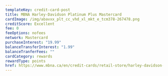 ```yaml
---
templateKey: credit-card-post
title: MBNA Harley-Davidson Platinum Plus Mastercard
cardImage: /img/abavxx_plt_cc_vhd_xl_mkt_e_tcm378-267478.png
creditScore: Excellent
fee: 0
feeOptions: nofees
network: Mastercard
purchaseInterest: "19.99"
balanceTransferInterest: "1.99"
balanceTranferFees: ""
cardCategory: rewards
rewardType: points
href: https://www.mbna.ca/en/credit-cards/retail-store/harley-davidson-rewards-mastercard/
---
```

